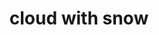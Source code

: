 ---
layout: travel&places
title: cloud with snow
emoji: cloud_with_snow
permalink: 🌨.html
image: assets/img/3moji/cloud_with_snow.png
---